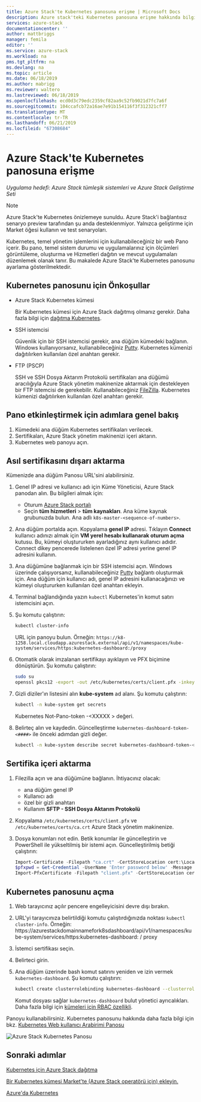 ```yaml
---
title: Azure Stack'te Kubernetes panosuna erişme | Microsoft Docs
description: Azure stack'teki Kubernetes panosuna erişme hakkında bilgi edinin
services: azure-stack
documentationcenter: ''
author: mattbriggs
manager: femila
editor: ''
ms.service: azure-stack
ms.workload: na
pms.tgt_pltfrm: na
ms.devlang: na
ms.topic: article
ms.date: 06/18/2019
ms.author: mabrigg
ms.reviewer: waltero
ms.lastreviewed: 06/18/2019
ms.openlocfilehash: ecd0d3c79edc2359cf82aa9c52fb9021d7fc7a6f
ms.sourcegitcommit: 104ccafcb72a16ae7e91b154116f3f312321cff7
ms.translationtype: MT
ms.contentlocale: tr-TR
ms.lasthandoff: 06/21/2019
ms.locfileid: "67308684"
---
```

# <a name="access-the-kubernetes-dashboard-in-azure-stack"></a>Azure Stack'te Kubernetes panosuna erişme 

*Uygulama hedefi: Azure Stack tümleşik sistemleri ve Azure Stack Geliştirme Seti* 
> [!Note]   
> Azure Stack'te Kubernetes önizlemeye sunuldu. Azure Stack'i bağlantısız senaryo preview tarafından şu anda desteklenmiyor. Yalnızca geliştirme için Market öğesi kullanın ve test senaryoları.

Kubernetes, temel yönetim işlemlerini için kullanabileceğiniz bir web Pano içerir. Bu pano, temel sistem durumu ve uygulamalarınız için ölçümleri görüntüleme, oluşturma ve Hizmetleri dağıtın ve mevcut uygulamaları düzenlemek olanak tanır. Bu makalede Azure Stack'te Kubernetes panosunu ayarlama gösterilmektedir.

## <a name="prerequisites-for-kubernetes-dashboard"></a>Kubernetes panosunu için Önkoşullar

* Azure Stack Kubernetes kümesi

    Bir Kubernetes kümesi için Azure Stack dağıtmış olmanız gerekir. Daha fazla bilgi için [dağıtma Kubernetes](azure-stack-solution-template-kubernetes-deploy.md).

* SSH istemcisi

    Güvenlik için bir SSH istemcisi gerekir, ana düğüm kümedeki bağlanın. Windows kullanıyorsanız, kullanabileceğiniz [Putty](https://docs.microsoft.com/azure/marketplace/cloud-partner-portal/virtual-machine/cpp-connect-vm). Kubernetes kümenizi dağıtılırken kullanılan özel anahtarı gerekir.

* FTP (PSCP)

    SSH ve SSH Dosya Aktarım Protokolü sertifikaları ana düğümü aracılığıyla Azure Stack yönetim makinenize aktarmak için destekleyen bir FTP istemcisi de gerekebilir. Kullanabileceğiniz [FileZilla](https://filezilla-project.org/download.php?type=client). Kubernetes kümenizi dağıtılırken kullanılan özel anahtarı gerekir.

## <a name="overview-of-steps-to-enable-dashboard"></a>Pano etkinleştirmek için adımlara genel bakış

1.  Kümedeki ana düğüm Kubernetes sertifikaları verilecek. 
2.  Sertifikaları, Azure Stack yönetim makinenizi içeri aktarın.
2.  Kubernetes web panoyu açın. 

## <a name="export-certificate-from-the-master"></a>Asıl sertifikasını dışarı aktarma 

Kümenizde ana düğüm Panosu URL'sini alabilirsiniz.

1. Genel IP adresi ve kullanıcı adı için Küme Yöneticisi, Azure Stack panodan alın. Bu bilgileri almak için:

    - Oturum [Azure Stack portalı](https://portal.local.azurestack.external/)
    - Seçin **tüm hizmetleri** > **tüm kaynakları**. Ana küme kaynak grubunuzda bulun. Ana adlı `k8s-master-<sequence-of-numbers>`. 

2. Ana düğüm portalda açın. Kopyalama **genel IP** adresi. Tıklayın **Connect** kullanıcı adınızı almak için **VM yerel hesabı kullanarak oturum açma** kutusu. Bu, kümeyi oluştururken ayarladığınız aynı kullanıcı adıdır. Connect dikey pencerede listelenen özel IP adresi yerine genel IP adresini kullanın.

3.  Ana düğümüne bağlanmak için bir SSH istemcisi açın. Windows üzerinde çalışıyorsanız, kullanabileceğiniz [Putty](https://docs.microsoft.com/azure/marketplace/cloud-partner-portal/virtual-machine/cpp-connect-vm) bağlantı oluşturmak için. Ana düğüm için kullanıcı adı, genel IP adresini kullanacağınızı ve kümeyi oluştururken kullanılan özel anahtarı ekleyin.

4.  Terminal bağlandığında yazın `kubectl` Kubernetes'in komut satırı istemcisini açın.

5. Şu komutu çalıştırın:

    ```Bash   
    kubectl cluster-info 
    ``` 
    URL için panoyu bulun. Örneğin: `https://k8-1258.local.cloudapp.azurestack.external/api/v1/namespaces/kube-system/services/https:kubernetes-dashboard:/proxy`

6.  Otomatik olarak imzalanan sertifikayı ayıklayın ve PFX biçimine dönüştürün. Şu komutu çalıştırın:

    ```Bash  
    sudo su 
    openssl pkcs12 -export -out /etc/kubernetes/certs/client.pfx -inkey /etc/kubernetes/certs/client.key  -in /etc/kubernetes/certs/client.crt -certfile /etc/kubernetes/certs/ca.crt 
    ```

7.  Gizli diziler'ın listesini alın **kube-system** ad alanı. Şu komutu çalıştırın:

    ```Bash  
    kubectl -n kube-system get secrets
    ```

    Kubernetes Not-Pano-token -\<XXXXX > değeri. 

8.  Belirteç alın ve kaydedin. Güncelleştirme `kubernetes-dashboard-token-<####>` ile önceki adımdan gizli değer.

    ```Bash  
    kubectl -n kube-system describe secret kubernetes-dashboard-token-<####>| awk '$1=="token:"{print $2}' 
    ```

## <a name="import-the-certificate"></a>Sertifika içeri aktarma

1. Filezilla açın ve ana düğümüne bağlanın. İhtiyacınız olacak:

    - ana düğüm genel IP
    - Kullanıcı adı
    - özel bir gizli anahtarı
    - Kullanım **SFTP - SSH Dosya Aktarım Protokolü**

2. Kopyalama `/etc/kubernetes/certs/client.pfx` ve `/etc/kubernetes/certs/ca.crt` Azure Stack yönetim makinenize.

3. Dosya konumları not edin. Betik konumlar ile güncelleştirin ve PowerShell ile yükseltilmiş bir istemi açın. Güncelleştirilmiş betiği çalıştırın:  

    ```powershell   
    Import-Certificate -Filepath "ca.crt" -CertStoreLocation cert:\LocalMachine\Root 
    $pfxpwd = Get-Credential -UserName 'Enter password below' -Message 'Enter password below' 
    Import-PfxCertificate -Filepath "client.pfx" -CertStoreLocation cert:\CurrentUser\My -Password $pfxpwd.Password 
    ``` 

## <a name="open-the-kubernetes-dashboard"></a>Kubernetes panosunu açma 

1. Web tarayıcınız açılır pencere engelleyicisini devre dışı bırakın.

2. URL'yi tarayıcınıza belirtildiği komutu çalıştırdığınızda noktası `kubectl cluster-info`. Örneğin: https:\//azurestackdomainnamefork8sdashboard/api/v1/namespaces/kube-system/services/https:kubernetes-dashboard: / proxy 
3. İstemci sertifikası seçin.
4. Belirteci girin. 
5. Ana düğüm üzerinde bash komut satırını yeniden ve izin vermek `kubernetes-dashboard`. Şu komutu çalıştırın:

    ```Bash  
    kubectl create clusterrolebinding kubernetes-dashboard --clusterrole=cluster-admin --serviceaccount=kube-system:kubernetes-dashboard 
    ``` 

    Komut dosyası sağlar `kubernetes-dashboard` bulut yönetici ayrıcalıkları. Daha fazla bilgi için [kümeleri için RBAC özellikli](https://docs.microsoft.com/azure/aks/kubernetes-dashboard).

Panoyu kullanabilirsiniz. Kubernetes panosunu hakkında daha fazla bilgi için bkz. [Kubernetes Web kullanıcı Arabirimi Panosu](https://kubernetes.io/docs/tasks/access-application-cluster/web-ui-dashboard/) 

![Azure Stack Kubernetes Panosu](media/azure-stack-solution-template-kubernetes-dashboard/azure-stack-kub-dashboard.png)

## <a name="next-steps"></a>Sonraki adımlar 

[Kubernetes için Azure Stack dağıtma](azure-stack-solution-template-kubernetes-deploy.md)  

[Bir Kubernetes kümesi Market'te (Azure Stack operatörü için) ekleyin.](../operator/azure-stack-solution-template-kubernetes-cluster-add.md)  

[Azure'da Kubernetes](https://docs.microsoft.com/azure/container-service/kubernetes/container-service-kubernetes-walkthrough)  
